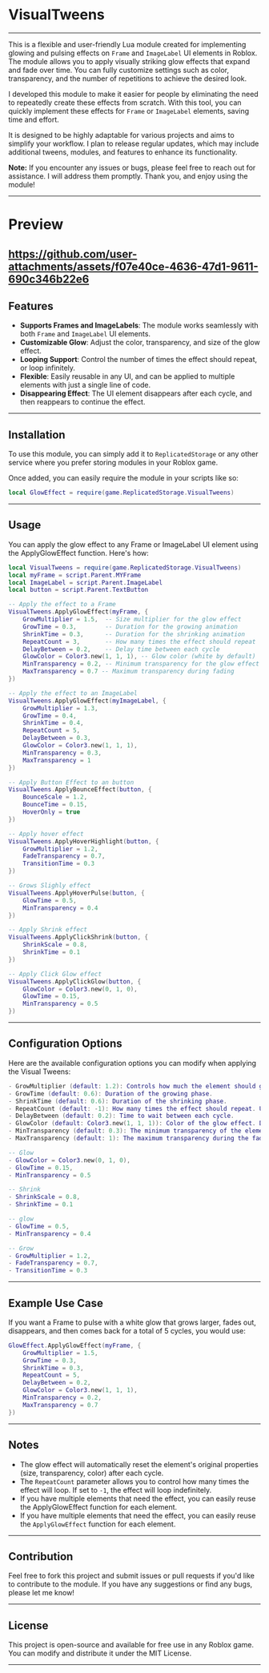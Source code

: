 # VisualTweens
---
This is a flexible and user-friendly Lua module created for implementing glowing and pulsing effects on `Frame` and `ImageLabel` UI elements in Roblox. The module allows you to apply visually striking glow effects that expand and fade over time. You can fully customize settings such as color, transparency, and the number of repetitions to achieve the desired look.

I developed this module to make it easier for people by eliminating the need to repeatedly create these effects from scratch. With this tool, you can quickly implement these effects for `Frame` or `ImageLabel` elements, saving time and effort.

It is designed to be highly adaptable for various projects and aims to simplify your workflow. I plan to release regular updates, which may include additional tweens, modules, and features to enhance its functionality.

**Note:** If you encounter any issues or bugs, please feel free to reach out for assistance. I will address them promptly. Thank you, and enjoy using the module!

---
# Preview
https://github.com/user-attachments/assets/f07e40ce-4636-47d1-9611-690c346b22e6
---
## Features
- **Supports Frames and ImageLabels**: The module works seamlessly with both `Frame` and `ImageLabel` UI elements.
- **Customizable Glow**: Adjust the color, transparency, and size of the glow effect.
- **Looping Support**: Control the number of times the effect should repeat, or loop infinitely.
- **Flexible**: Easily reusable in any UI, and can be applied to multiple elements with just a single line of code.
- **Disappearing Effect**: The UI element disappears after each cycle, and then reappears to continue the effect.
---
## Installation
To use this module, you can simply add it to `ReplicatedStorage` or any other service where you prefer storing modules in your Roblox game. 

Once added, you can easily require the module in your scripts like so:

```lua
local GlowEffect = require(game.ReplicatedStorage.VisualTweens)
```
---
## Usage
You can apply the glow effect to any Frame or ImageLabel UI element using the ApplyGlowEffect function. Here's how:
```lua
local VisualTweens = require(game.ReplicatedStorage.VisualTweens)
local myFrame = script.Parent.MYFrame
local ImageLabel = script.Parent.ImageLabel
local button = script.Parent.TextButton

-- Apply the effect to a Frame
VisualTweens.ApplyGlowEffect(myFrame, {
    GrowMultiplier = 1.5,  -- Size multiplier for the glow effect
    GrowTime = 0.3,        -- Duration for the growing animation
    ShrinkTime = 0.3,      -- Duration for the shrinking animation
    RepeatCount = 3,       -- How many times the effect should repeat
    DelayBetween = 0.2,    -- Delay time between each cycle
    GlowColor = Color3.new(1, 1, 1), -- Glow color (white by default)
    MinTransparency = 0.2, -- Minimum transparency for the glow effect
    MaxTransparency = 0.7 -- Maximum transparency during fading
})

-- Apply the effect to an ImageLabel
VisualTweens.ApplyGlowEffect(myImageLabel, {
    GrowMultiplier = 1.3,
    GrowTime = 0.4,
    ShrinkTime = 0.4,
    RepeatCount = 5, 
    DelayBetween = 0.3,
    GlowColor = Color3.new(1, 1, 1),
    MinTransparency = 0.3,
    MaxTransparency = 1
})

-- Apply Button Effect to an button
VisualTweens.ApplyBounceEffect(button, {
	BounceScale = 1.2,
	BounceTime = 0.15,
	HoverOnly = true 
})

-- Apply hover effect
VisualTweens.ApplyHoverHighlight(button, {
    GrowMultiplier = 1.2,
    FadeTransparency = 0.7,
    TransitionTime = 0.3
})

-- Grows Slighly effect
VisualTweens.ApplyHoverPulse(button, {
    GlowTime = 0.5,
    MinTransparency = 0.4
})

-- Apply Shrink effect
VisualTweens.ApplyClickShrink(button, {
    ShrinkScale = 0.8,
    ShrinkTime = 0.1
})

-- Apply Click Glow effect
VisualTweens.ApplyClickGlow(button, {
    GlowColor = Color3.new(0, 1, 0),
    GlowTime = 0.15,
    MinTransparency = 0.5
})

```
---
## Configuration Options

Here are the available configuration options you can modify when applying the Visual Tweens:
```lua
- GrowMultiplier (default: 1.2): Controls how much the element should grow during the effect. The higher the value, the more it will grow.
- GrowTime (default: 0.6): Duration of the growing phase.
- ShrinkTime (default: 0.6): Duration of the shrinking phase.
- RepeatCount (default: -1): How many times the effect should repeat. Use -1 for infinite repetition.
- DelayBetween (default: 0.2): Time to wait between each cycle.
- GlowColor (default: Color3.new(1, 1, 1)): Color of the glow effect. Default is white.
- MinTransparency (default: 0.3): The minimum transparency of the element during the glow effect.
- MaxTransparency (default: 1): The maximum transparency during the fading part of the effect.

-- Glow
- GlowColor = Color3.new(0, 1, 0),
- GlowTime = 0.15,
- MinTransparency = 0.5

-- Shrink
- ShrinkScale = 0.8,
- ShrinkTime = 0.1

-- glow
- GlowTime = 0.5,
- MinTransparency = 0.4

-- Grow
- GrowMultiplier = 1.2,
- FadeTransparency = 0.7,
- TransitionTime = 0.3
```
---
## Example Use Case
If you want a Frame to pulse with a white glow that grows larger, fades out, disappears, and then comes back for a total of 5 cycles, you would use:
```lua
GlowEffect.ApplyGlowEffect(myFrame, {
    GrowMultiplier = 1.5,
    GrowTime = 0.3,
    ShrinkTime = 0.3,
    RepeatCount = 5,
    DelayBetween = 0.2,
    GlowColor = Color3.new(1, 1, 1),
    MinTransparency = 0.2,
    MaxTransparency = 0.7
})
```
---
## Notes
- The glow effect will automatically reset the element's original properties (size, transparency, color) after each cycle.
- The `RepeatCount` parameter allows you to control how many times the effect will loop. If set to `-1`, the effect will loop indefinitely.
- If you have multiple elements that need the effect, you can easily reuse the ApplyGlowEffect function for each element.
- If you have multiple elements that need the effect, you can easily reuse the `ApplyGlowEffect` function for each element.
---

## Contribution
Feel free to fork this project and submit issues or pull requests if you'd like to contribute to the module. If you have any suggestions or find any bugs, please let me know!

---
## License
This project is open-source and available for free use in any Roblox game. You can modify and distribute it under the MIT License.

---
